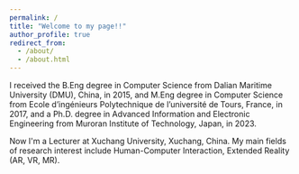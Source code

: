 ```yaml
---
permalink: /
title: "Welcome to my page!!"
author_profile: true
redirect_from: 
  - /about/
  - /about.html
---
```


I received the B.Eng degree in Computer Science from Dalian Maritime University (DMU), China, in 2015, and M.Eng degree in Computer Science from Ecole d’ingénieurs Polytechnique de  l’université de Tours, France, in 2017, and a Ph.D. degree in Advanced Information and Electronic Engineering from Muroran Institute of Technology, Japan, in 2023. 
  
Now I'm a Lecturer at Xuchang University, Xuchang, China. 
My main fields of research interest include Human-Computer Interaction, Extended Reality (AR, VR, MR). 
